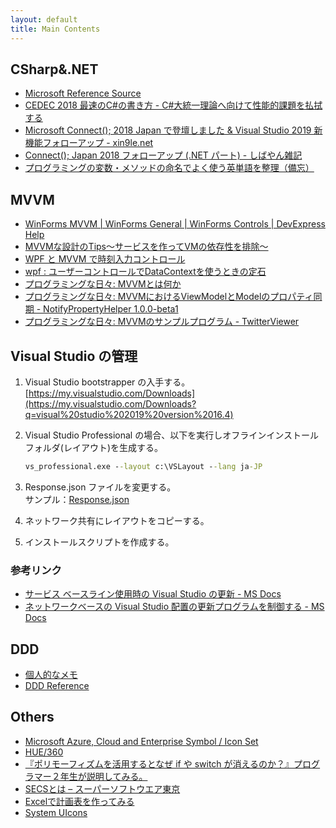 ```yaml
---
layout: default
title: Main Contents
---
```


## CSharp&.NET

* [Microsoft Reference Source](https://referencesource.microsoft.com/)
* [CEDEC 2018 最速のC#の書き方 - C#大統一理論へ向けて性能的課題を払拭する](https://www.slideshare.net/neuecc/cedec-2018-c-c)
* [Microsoft Connect(); 2018 Japan で登壇しました & Visual Studio 2019 新機能フォローアップ - xin9le.net](https://blog.xin9le.net/entry/2018/12/23/225541)
* [Connect(); Japan 2018 フォローアップ (.NET パート) - しばやん雑記](https://blog.shibayan.jp/entry/20181224/1545635776)
* [プログラミングの変数・メソッドの命名でよく使う英単語を整理（備忘）](https://arakan-pgm-ai.hatenablog.com/entry/2019/04/15/000000)

## MVVM

* [WinForms MVVM \| WinForms General \| WinForms Controls \| DevExpress Help](https://documentation.devexpress.com/WindowsForms/113955/Build-an-Application/WinForms-MVVM)
* [MVVMな設計のTips～サービスを作ってVMの依存性を排除～](http://sourcechord.hatenablog.com/entry/2016/01/23/170753)
* [WPF と MVVM で時刻入力コントロール](http://blog.harapeko.jp/2013/03/01/wpf-mvvm-time-input-control/)
* [wpf : ユーザーコントロールでDataContextを使うときの定石](http://pieceofnostalgy.blogspot.com/2012/04/wpf-datacontext.html)
* [プログラミングな日々: MVVMとは何か](https://days-of-programming.blogspot.com/2017/11/mvvm.html)
* [プログラミングな日々: MVVMにおけるViewModelとModelのプロパティ同期 - NotifyPropertyHelper 1.0.0-beta1](https://days-of-programming.blogspot.com/2018/02/mvvmviewmodelmodel-notifypropertyhelper.html)
* [プログラミングな日々: MVVMのサンプルプログラム - TwitterViewer](https://days-of-programming.blogspot.com/2017/11/mvvm-twitterviewer.html)

## Visual Studio の管理

1. Visual Studio bootstrapper の入手する。[https://my.visualstudio.com/Downloads](https://my.visualstudio.com/Downloads?q=visual%20studio%202019%20version%2016.4)

2. Visual Studio Professional の場合、以下を実行しオフラインインストールフォルダ(レイアウト)を生成する。

    ```cmd
    vs_professional.exe --layout c:\VSLayout --lang ja-JP
    ```

3. Response.json ファイルを変更する。  
サンプル：[Response.json](.\docs\VS_admin\Response.json)

4. ネットワーク共有にレイアウトをコピーする。

5. インストールスクリプトを作成する。

### 参考リンク

* [サービス ベースライン使用時の Visual Studio の更新 - MS Docs](https://docs.microsoft.com/ja-jp/visualstudio/install/update-servicing-baseline?view=vs-2019)
* [ネットワークベースの Visual Studio 配置の更新プログラムを制御する - MS Docs](https://docs.microsoft.com/ja-jp/visualstudio/install/controlling-updates-to-visual-studio-deployments?view=vs-2019)

## DDD

* [個人的なメモ](.\docs\DDD)
* [DDD Reference](https://domainlanguage.com/ddd/reference/)

## Others

* [Microsoft Azure, Cloud and Enterprise Symbol / Icon Set](http://www.microsoft.com/en-us/download/details.aspx?id=41937)
* [HUE/360](http://hue360.herokuapp.com/)
* [『ポリモーフィズムを活用するとなぜ if や switch が消えるのか？』プログラマー２年生が説明してみる。](https://qiita.com/Nossa/items/a93024e653ff939115c6)
* [SECSとは – スーパーソフトウエア東京](http://tokyo.supersoftware.co.jp/technology/7001)
* [Excelで計画表を作ってみる](http://yarukide-hen.hateblo.jp/entry/2018/03/25/145122)
* [System UIcons](https://systemuicons.com)
